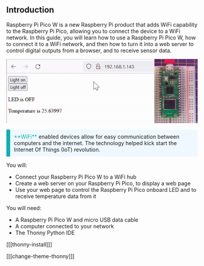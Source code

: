 ## Introduction

Raspberry Pi Pico W is a new Raspberry Pi product that adds WiFi capability to the Raspberry Pi Pico, allowing you to connect the device to a WiFi network. In this guide, you will learn how to use a Raspberry Pi Pico W, how to connect it to a WiFi network, and then how to turn it into a web server to control digital outputs from a browser, and to receive sensor data.

![Raspberry Pi Pico W being controlled from a web page.](images/web-server.gif)

<p style="border-left: solid; border-width:10px; border-color: #0faeb0; background-color: aliceblue; padding: 10px;">
<span style="color: #0faeb0">**WiFi**</span> enabled devices allow for easy communication between computers and the internet. The technology helped kick start the Internet Of Things (IoT) revolution.
</p>

You will:
+ Connect your Raspberry Pi Pico W to a WiFi hub
+ Create a web server on your Raspberry Pi Pico, to display a web page
+ Use your web page to control the Raspberry Pi Pico onboard LED and to receive temperature data from it

You will need:
+ A Raspberry Pi Pico W and micro USB data cable
+ A computer connected to your network
+ The Thonny Python IDE

[[[thonny-install]]]

[[[change-theme-thonny]]]

